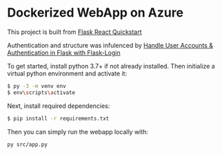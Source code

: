 # Dockerized WebApp on Azure

This project is built from [Flask React Quickstart](https://github.com/qubitron/flask-webapp-quickstart)

Authentication and structure was infulenced by [Handle User Accounts & Authentication in Flask with Flask-Login](https://hackersandslackers.com/flask-login-user-authentication/)

To get started, install python 3.7+ if not already installed. Then initialize a virtual python environment and activate it:

```bash
$ py -3 -m venv env
$ env\scripts\activate
```

Next, install required dependencies:

```bash
$ pip install -r requirements.txt
```

Then you can simply run the webapp locally with:

```bash
py src/app.py
```
